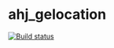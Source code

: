 # ahj_gelocation

[![Build status](https://ci.appveyor.com/api/projects/status/i6k24bb7k2iyesed?svg=true)](https://ci.appveyor.com/project/rinatfe/ahj-gelocation)
